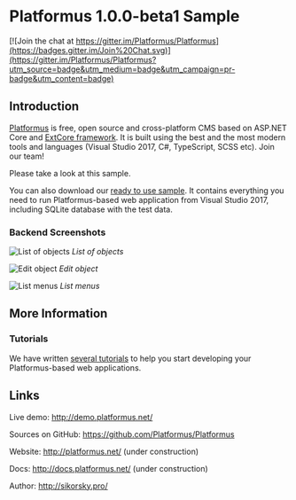 # Platformus 1.0.0-beta1 Sample

[![Join the chat at https://gitter.im/Platformus/Platformus](https://badges.gitter.im/Join%20Chat.svg)](https://gitter.im/Platformus/Platformus?utm_source=badge&utm_medium=badge&utm_campaign=pr-badge&utm_content=badge)

## Introduction

[Platformus](https://github.com/Platformus/Platformus) is free, open source and cross-platform CMS
based on ASP.NET Core and [ExtCore framework](https://github.com/ExtCore/ExtCore). It is built using
the best and the most modern tools and languages (Visual Studio 2017, C#, TypeScript, SCSS etc).
Join our team!

Please take a look at this sample.

You can also download our [ready to use sample](http://platformus.net/files/Platformus-Sample-1.0.0-beta1.zip).
It contains everything you need to run Platformus-based web application from Visual Studio 2017, including SQLite
database with the test data.

### Backend Screenshots

![List of objects](http://platformus.net/files/list_of_objects.png)
*List of objects*

![Edit object](http://platformus.net/files/edit_object.png)
*Edit object*

![List menus](http://platformus.net/files/list_menus.png)
*List menus*

## More Information

### Tutorials

We have written [several tutorials](http://docs.platformus.net/en/latest/getting_started/index.html)
to help you start developing your Platformus-based web applications.

## Links

Live demo: http://demo.platformus.net/

Sources on GitHub: https://github.com/Platformus/Platformus

Website: http://platformus.net/ (under construction)

Docs: http://docs.platformus.net/ (under construction)

Author: http://sikorsky.pro/
